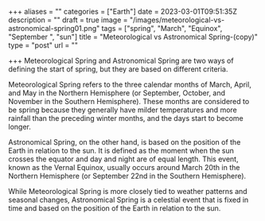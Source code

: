 +++
aliases = ""
categories = ["Earth"]
date = 2023-03-01T09:51:35Z
description = ""
draft = true
image = "/images/meteorological-vs-astronomical-spring01.png"
tags = ["spring", "March", "Equinox", "September ", "sun"]
title = "Meteorological vs Astronomical Spring-(copy)"
type = "post"
url = ""

+++
Meteorological Spring and Astronomical Spring are two ways of defining the start of spring, but they are based on different criteria.

Meteorological Spring refers to the three calendar months of March, April, and May in the Northern Hemisphere (or September, October, and November in the Southern Hemisphere). These months are considered to be spring because they generally have milder temperatures and more rainfall than the preceding winter months, and the days start to become longer.

Astronomical Spring, on the other hand, is based on the position of the Earth in relation to the sun. It is defined as the moment when the sun crosses the equator and day and night are of equal length. This event, known as the Vernal Equinox, usually occurs around March 20th in the Northern Hemisphere (or September 22nd in the Southern Hemisphere).

While Meteorological Spring is more closely tied to weather patterns and seasonal changes, Astronomical Spring is a celestial event that is fixed in time and based on the position of the Earth in relation to the sun.